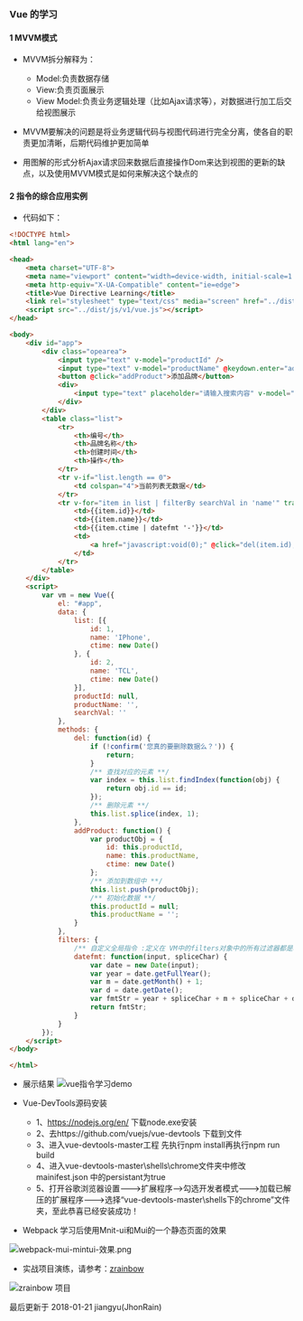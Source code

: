 ### Vue 的学习
#### 1 MVVM模式
- MVVM拆分解释为：
    - Model:负责数据存储
    - View:负责页面展示
    - View Model:负责业务逻辑处理（比如Ajax请求等），对数据进行加工后交给视图展示
    
- MVVM要解决的问题是将业务逻辑代码与视图代码进行完全分离，使各自的职责更加清晰，后期代码维护更加简单

- 用图解的形式分析Ajax请求回来数据后直接操作Dom来达到视图的更新的缺点，以及使用MVVM模式是如何来解决这个缺点的


#### 2 指令的综合应用实例
- 代码如下：
```html
<!DOCTYPE html>
<html lang="en">

<head>
    <meta charset="UTF-8">
    <meta name="viewport" content="width=device-width, initial-scale=1.0">
    <meta http-equiv="X-UA-Compatible" content="ie=edge">
    <title>Vue Directive Learning</title>
    <link rel="stylesheet" type="text/css" media="screen" href="../dist/css/main.css" />
    <script src="../dist/js/v1/vue.js"></script>
</head>

<body>
    <div id="app">
        <div class="opearea">
            <input type="text" v-model="productId" />
            <input type="text" v-model="productName" @keydown.enter="addProduct" />
            <button @click="addProduct">添加品牌</button>
            <div>
                <input type="text" placeholder="请输入搜索内容" v-model="searchVal" />
            </div>
        </div>
        <table class="list">
            <tr>
                <th>编号</th>
                <th>品牌名称</th>
                <th>创建时间</th>
                <th>操作</th>
            </tr>
            <tr v-if="list.length == 0">
                <td colspan="4">当前列表无数据</td>
            </tr>
            <tr v-for="item in list | filterBy searchVal in 'name'" track-by="$index">
                <td>{{item.id}}</td>
                <td>{{item.name}}</td>
                <td>{{item.ctime | datefmt '-'}}</td>
                <td>
                    <a href="javascript:void(0);" @click="del(item.id);">删除</a>
                </td>
            </tr>
        </table>
    </div>
    <script>
        var vm = new Vue({
            el: "#app",
            data: {
                list: [{
                    id: 1,
                    name: 'IPhone',
                    ctime: new Date()
                }, {
                    id: 2,
                    name: 'TCL',
                    ctime: new Date()
                }],
                productId: null,
                productName: '',
                searchVal: ''
            },
            methods: {
                del: function(id) {
                    if (!confirm('您真的要删除数据么？')) {
                        return;
                    }
                    /** 查找对应的元素 **/
                    var index = this.list.findIndex(function(obj) {
                        return obj.id == id;
                    });
                    /** 删除元素 **/
                    this.list.splice(index, 1);
                },
                addProduct: function() {
                    var productObj = {
                        id: this.productId,
                        name: this.productName,
                        ctime: new Date()
                    };
                    /** 添加到数组中 **/
                    this.list.push(productObj);
                    /** 初始化数据 **/
                    this.productId = null;
                    this.productName = '';
                }
            },
            filters: {
                /** 自定义全局指令 :定义在 VM中的filters对象中的所有过滤器都是私有过滤器 **/
                datefmt: function(input, spliceChar) {
                    var date = new Date(input);
                    var year = date.getFullYear();
                    var m = date.getMonth() + 1;
                    var d = date.getDate();
                    var fmtStr = year + spliceChar + m + spliceChar + d;
                    return fmtStr;
                }
            }
        });
    </script>
</body>

</html>
```

- 展示结果
![vue指令学习demo](./photos/vue指令学习demo-01.png)


- Vue-DevTools源码安装
   + 1、https://nodejs.org/en/ 下载node.exe安装
   + 2、去https://github.com/vuejs/vue-devtools 下载到文件
   + 3、进入vue-devtools-master工程 先执行npm install再执行npm run build
   + 4、进入vue-devtools-master\shells\chrome文件夹中修改mainifest.json 中的persistant为true
   + 5、打开谷歌浏览器设置--->扩展程序-->勾选开发者模式--->加载已解压的扩展程序--->选择“vue-devtools-master\shells下的chrome”文件夹，至此恭喜已经安装成功！



- Webpack 学习后使用Mnit-ui和Mui的一个静态页面的效果

![webpack-mui-mintui-效果.png](./photos/webpack/webpack-mui-mintui-效果.png)

- 实战项目演练，请参考：[zrainbow](./zrainbow/ReadMe.md)

![zrainbow 项目](./zrainbow/doc/photos/4.导航菜单的图标替换.png)

最后更新于 2018-01-21 jiangyu(JhonRain)

